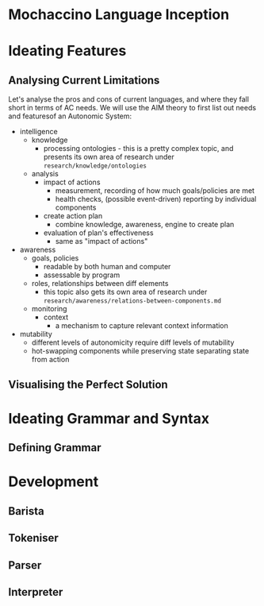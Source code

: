 # Mochaccino Language Inception

# Ideating Features

## Analysing Current Limitations

Let's analyse the pros and cons of current languages, and where they fall short in terms of AC needs. We will use the AIM theory to first list out needs and featuresof an Autonomic System:
- intelligence
    -  knowledge
        - processing ontologies
                - this is a pretty complex topic, and presents its own area of research under `research/knowledge/ontologies`
    - analysis
        - impact of actions
            - measurement, recording of how much goals/policies are met
            - health checks, (possible event-driven) reporting by individual components
        - create action plan
            - combine knowledge, awareness, engine to create plan
        - evaluation of plan's effectiveness
            - same as "impact of actions"
- awareness
    - goals, policies
        - readable by both human and computer
        - assessable by program
    - roles, relationships between diff elements
        - this topic also gets its own area of research under `research/awareness/relations-between-components.md`
    - monitoring
        - context
            - a mechanism to capture relevant context information
- mutability
    - different levels of autonomicity require diff levels of mutability
    - hot-swapping components while preserving state
        separating state from action


## Visualising the Perfect Solution

# Ideating Grammar and Syntax

## Defining Grammar

# Development

## Barista

## Tokeniser

## Parser

## Interpreter